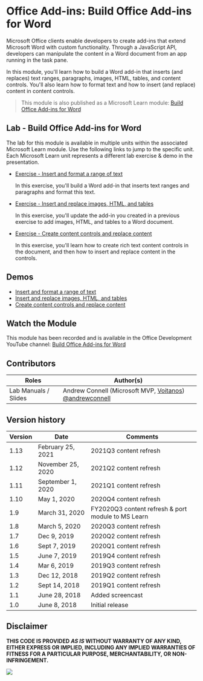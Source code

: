 # Office Add-ins: Build Office Add-ins for Word

Microsoft Office clients enable developers to create add-ins that extend Microsoft Word with custom functionality. Through a JavaScript API, developers can manipulate the content in a Word document from an app running in the task pane.

In this module, you'll learn how to build a Word add-in that inserts (and replaces) text ranges, paragraphs, images, HTML, tables, and content controls. You'll also learn how to format text and how to insert (and replace) content in content controls.

> This module is also published as a Microsoft Learn module: [Build Office Add-ins for Word](https://docs.microsoft.com/learn/modules/office-add-ins-word)

## Lab - Build Office Add-ins for Word

The lab for this module is available in multiple units within the associated Microsoft Learn module. Use the following links to jump to the specific unit. Each Microsoft Learn unit represents a different lab exercise & demo in the presentation.

- [Exercise - Insert and format a range of text](https://docs.microsoft.com/learn/modules/office-add-ins-word/3-exercise-text-formatting)

  In this exercise, you'll build a Word add-in that inserts text ranges and paragraphs and format this text.

- [Exercise - Insert and replace images, HTML, and tables](https://docs.microsoft.com/learn/modules/office-add-ins-word/5-exercise-images-tables)

  In this exercise, you'll update the add-in you created in a previous exercise to add images, HTML, and tables to a Word document.

- [Exercise - Create content controls and replace content](https://docs.microsoft.com/learn/modules/office-add-ins-word/7-exercise-content-controls)

  In this exercise, you'll learn how to create rich text content controls in the document, and then how to insert and replace content in the controls.

## Demos

- [Insert and format a range of text](./Demos/01%20Text%20and%20Formatting)
- [Insert and replace images, HTML, and tables](./Demos/02%20Images%20HTML%20and%20Tables)
- [Create content controls and replace content](./Demos/03%20Content%20Controls)

## Watch the Module

This module has been recorded and is available in the Office Development YouTube channel: [Build Office Add-ins for Word](https://youtu.be/p8kVfT7roic)

## Contributors

| Roles                | Author(s)                                                                                                      |
| -------------------- | -------------------------------------------------------------------------------------------------------------- |
| Lab Manuals / Slides | Andrew Connell (Microsoft MVP, [Voitanos](//github.com/voitanos)) [@andrewconnell](//github.com/andrewconnell) |

## Version history

| Version | Date              | Comments                                           |
| ------- | ----------------- | -------------------------------------------------- |
| 1.13    | February 25, 2021 | 2021Q3 content refresh                             |
| 1.12    | November 25, 2020 | 2021Q2 content refresh                             |
| 1.11    | September 1, 2020 | 2021Q1 content refresh                             |
| 1.10    | May 1, 2020       | 2020Q4 content refresh                             |
| 1.9     | March 31, 2020    | FY2020Q3 content refresh & port module to MS Learn |
| 1.8     | March 5, 2020     | 2020Q3 content refresh                             |
| 1.7     | Dec 9, 2019       | 2020Q2 content refresh                             |
| 1.6     | Sept 7, 2019      | 2020Q1 content refresh                             |
| 1.5     | June 7, 2019      | 2019Q4 content refresh                             |
| 1.4     | Mar 6, 2019       | 2019Q3 content refresh                             |
| 1.3     | Dec 12, 2018      | 2019Q2 content refresh                             |
| 1.2     | Sept 14, 2018     | 2019Q1 content refresh                             |
| 1.1     | June 28, 2018     | Added screencast                                   |
| 1.0     | June 8, 2018      | Initial release                                    |

## Disclaimer

**THIS CODE IS PROVIDED _AS IS_ WITHOUT WARRANTY OF ANY KIND, EITHER EXPRESS OR IMPLIED, INCLUDING ANY IMPLIED WARRANTIES OF FITNESS FOR A PARTICULAR PURPOSE, MERCHANTABILITY, OR NON-INFRINGEMENT.**

<img src="https://telemetry.sharepointpnp.com/TrainingContent/OfficeAddin/01-building-add-ins-for-microsoft-word" />
